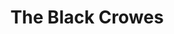 ---
title: "The Black Crowes"
summary: "US blues rock band from Atlanta, Georgia. Formed in 1989, with a 3 year hiatus between 2002 and 2005. Disbanded in January 2015, over a dispute concerning Chris Robinson, who wanted drummer Gorman and brother Rich to surrender their share of the band. They reformed in late 2019 after the brothers Robinson resolved their differences, with an all new band behind them, and are planning a tour throughout 2021. **Members:** Chris Robinson - Vocals 1989-present Rich Robinson - Guitar 1989-present Isiah Mitchell - Guitar 2019-present Tim Lefebvre - Bass 2019-present Joel Robinow - Keyboards 2019-present Raj Ojha - Drums 2019-present **Former Members:** Guitarists Jeff Cease - 1989-1991 Marc Ford - 1991-mid-2006 Audley Freed - 1998-2002 Paul Stacey - 2006-2007 Luther Dickinson - 2007-2011 Jackie Greene - 2012-2015 Bassists Johnny Colt - 1989-1997 Greg Rzab - 2000-mid-2000 Andy Hess - mid-2000-2002 Sven Pipien - 1998-2000, 2005-2015 Keyboardists Eddie Harsch - 1991-2002 Rob Clores - 2006-2006 Adam MacDougall - 2007-2015 Drummers Bill Dobrow - 2005-mid-2005 Steve Gorman - 1989-2015"
image: "the-black-crowes.jpg"
---